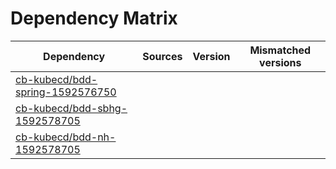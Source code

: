# Dependency Matrix

Dependency | Sources | Version | Mismatched versions
---------- | ------- | ------- | -------------------
[cb-kubecd/bdd-spring-1592576750](https://github.com/cb-kubecd/bdd-spring-1592576750.git) |  | []() | 
[cb-kubecd/bdd-sbhg-1592578705](https://github.com/cb-kubecd/bdd-sbhg-1592578705.git) |  | []() | 
[cb-kubecd/bdd-nh-1592578705](https://github.com/cb-kubecd/bdd-nh-1592578705.git) |  | []() | 
